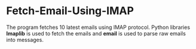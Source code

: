 Fetch-Email-Using-IMAP
======================

The program fetches 10 latest emails using IMAP protocol.
Python libraries **Imaplib** is used to fetch the emails and **email** is used to parse raw emails into messages. 
